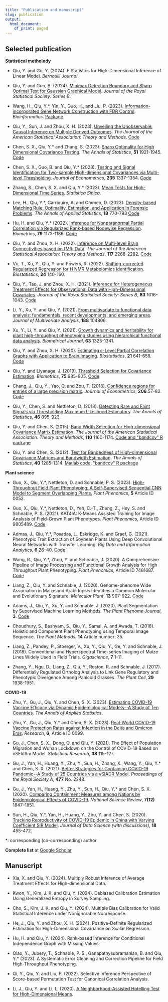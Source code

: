 ```yaml
---
title: "Publication and manuscript"
slug: publication
output:
  html_document:
    df_print: paged
---
```


## Selected publication

**Statistical metholody**

- Qiu, Y. and Gu, Y. (2024). F Statistics for High-Dimensional Inference of Linear Model. *Bernoulli Journal*.

- Qiu, Y. and Guo, B. (2024). [Minimax Detection Boundary and Sharp Optimal Test for Gaussian Graphical Model](https://academic.oup.com/jrsssb/advance-article/doi/10.1093/jrsssb/qkae029/7637774?login=false). *Journal of the Royal Statistical Society: Series B*.

- Wang, H., Qiu, Y.*, Yin, Y., Guo, H., and Liu, P. (2023). [Information-incorporated Gene Network Construction with FDR Control](https://academic.oup.com/bioinformatics/advance-article/doi/10.1093/bioinformatics/btae125/7617834?login=false). *Bioinformatics*. [Package](https://cran.r-project.org/package=PCGII) 

- Qiu, Y., Sun, J. and Zhou, X. H. (2023). [Unveiling the Unobservable: Causal Inference on Multiple Derived Outcomes](https://www.tandfonline.com/doi/full/10.1080/01621459.2023.2252135). *The Journal of the American Statistical Association: Theory and Methods*. [Code](https://github.com/jiaruisun98/corr-causal)

- Chen, S. X., Qiu, Y.* and Zhang, S. (2023). [Sharp Optimality for High Dimensional Covariance Testing](https://projecteuclid.org/journals/annals-of-statistics/volume-51/issue-5/Sharp-optimality-for-high-dimensional-covariance-testing-under-sparse-signals/10.1214/23-AOS2310.short). *The Annals of Statistics*, **51** 1921-1945. [Code](https://projecteuclid.org/journals/supplementalcontent/10.1214/23-AOS2310/aos2310suppb.zip)

- Chen, S. X., Guo, B. and Qiu, Y.* (2023). [Testing and Signal Identification for Two-sample High-dimensional Covariances via Multi-level Thresholding](https://www.sciencedirect.com/science/article/abs/pii/S0304407622001944). *Journal of Econometrics*, **235** 1337-1354. [Code](https://github.com/yumouqiu/TwoSample-Test-Cov)

- Zhang, S., Chen, S. X. and Qiu, Y.* (2023). [Mean Tests for High-Dimensional Time Series](https://www3.stat.sinica.edu.tw/ss_newpaper/SS-2022-0147_na.pdf). *Statistica Sinica*.

- Lee, H., Qiu, Y.*, Carriquiry, A. and Ommen, D. (2023). [Density-based Matching Rule: Optimality, Estimation, and Application in Forensic Problems](https://projecteuclid.org/journals/annals-of-applied-statistics/volume-18/issue-1/Density-based-matching-rule--Optimality-estimation-and-application-in/10.1214/23-AOAS1812.short). *The Annals of Applied Statistics*, **18** 770-793 [Code](https://projecteuclid.org/journals/supplementalcontent/10.1214/23-AOAS1812/aoas1812suppb.zip)

- Hu, H. and Qiu, Y.* (2022). [Inference for Nonparanormal Partial Correlation via Regularized Rank-based Nodewise Regression](https://onlinelibrary.wiley.com/doi/full/10.1111/biom.13624). *Biometrics*, **79** 1173-1186. [Code](https://github.com/yumouqiu/RRNR)

- Qiu, Y. and Zhou, X. H. (2022). [Inference on Multi-level Brain Connectivities based on fMRI Data](https://www.tandfonline.com/doi/pdf/10.1080/01621459.2021.1917417). *The Journal of the American Statistical Association: Theory and Methods*, **117** 2268-2282. [Code](https://github.com/yumouqiu/multi-level-partial-correlation)

- Vu, T., Xu, Y., Qiu, Y. and Powers, R. (2022). [Shifting-corrected Regularized Regression for H NMR Metabolomics Identification](https://academic.oup.com/biostatistics/article/24/1/140/6583312). *Biostatistics*, **24** 140-160.

- Qiu, Y., Tao, J. and Zhou, X. H. (2021). [Inference for Heterogeneous Treatment Effects for Observational Data with High-Dimensional Covariates](https://rss.onlinelibrary.wiley.com/doi/epdf/10.1111/rssb.12469). *Journal of the Royal Statistical Society: Series B*, **83** 1016-1043. [Code](https://github.com/yumouqiu/HD-LCSTE)

- Li, Y., Xu, Y. and Qiu, Y. (2021). [From multivariate to functional data analysis: fundamentals, recent developments, and emerging areas](https://www.sciencedirect.com/science/article/pii/S0047259X21000841). *Journal of Multivariate Analysis*, **188** 104806.

- Xu, Y., Li, Y. and Qiu, Y. (2021). [Growth dynamics and heritability for plant high-throughput phenotyping studies using hierarchical functional data analysis](https://onlinelibrary.wiley.com/doi/abs/10.1002/bimj.202000315). *Biometrical Journal*, **63** 1325-1341.

- Qiu, Y. and Zhou, X. H. (2020). [Estimating c-Level Partial Correlation Graphs with Application to Brain Imaging](https://academic.oup.com/biostatistics/article-abstract/21/4/641/5268841). *Biostatistics*, **21** 641-658. [Code](https://github.com/yumouqiu/Estimating-c-level-partial-correlation)

- Qiu, Y. and Liyanage, J. (2019). [Threshold Selection for Covariance Estimation](https://onlinelibrary.wiley.com/doi/10.1111/biom.13048). *Biometrics*, **75** 985-905. [Code](https://github.com/yumouqiu/Threshold-Selection)

- Chang, J., Qiu, Y., Yao, Q. and Zou, T. (2018). [Confidence regions for entries of a large precision matrix](https://www.sciencedirect.com/science/article/pii/S0304407618300782). *Journal of Econometrics*, **206** 57-82. [Code](https://github.com/yumouqiu/Gaussian-approximation-precision-matrix)

- Qiu, Y., Chen, S. and Nettleton, D. (2018). [Detecting Rare and Faint Signals via Thresholding Maximum Likelihood Estimators](https://projecteuclid.org/journals/annals-of-statistics/volume-46/issue-2/Detecting-rare-and-faint-signals-via-thresholding-maximum-likelihood-estimators/10.1214/17-AOS1574.full). *The Annals of Statistics*, **46** 895-923.

- Qiu, Y. and Chen, S. (2015). [Band Width Selection for High-dimensional Covariance Matrix Estimation](https://www.tandfonline.com/doi/abs/10.1080/01621459.2014.950375). *The Journal of the American Statistical Association: Theory and Methods*, **110** 1160-1174. [Code and "bandcov" R package](https://github.com/yumouqiu/bandcov)

- Qiu, Y. and Chen, S. (2012). [Test for Bandedness of High-dimensional Covariance Matrices and Bandwidth Estimation](https://projecteuclid.org/journals/annals-of-statistics/volume-40/issue-3/Test-for-bandedness-of-high-dimensional-covariance-matrices-and-bandwidth/10.1214/12-AOS1002.full). *The Annals of Statistics*, **40** 1285-1314. [Matlab code](https://www.songxichen.com/index.php/Publication/view/id/19), ["bandcov" R package](https://github.com/yumouqiu/bandcov)


**Plant science**

- Guo, X., Qiu, Y.*, Nettleton, D. and Schnable, P. S. (2023). [High-Throughput Field Plant Phenotyping: A Self-Supervised Sequential CNN Model to Segment Overlapping Plants](https://spj.science.org/doi/10.34133/plantphenomics.0052), *Plant Phenomics*, **5** Article ID 0052.

- Guo, X., Qiu, Y.*, Nettleton, D., Yeh, C.-T., Zheng, Z., Hey, S. and Schnable, P. S. (2021). KAT4IA: K-Means Assisted Training for Image Analysis of Field-Grown Plant Phenotypes. *Plant Phenomics*, Article ID 9805489. [Code](https://github.com/xingcheg/Plant-Traits-Extraction)

- Admas, J., Qiu, Y.*, Posadas, L., Eskridge, K. and Graef, G. (2021). Phenotypic Trait Extraction of Soybean Plants Using Deep Convolutional Neural Networks with Transfer Learning. *Big Data and Information Analytics*, **6** 26–40.  [Code](https://github.com/jasonradams47/SoybeanTraitPrediction)

- Wang, R., Qiu, Y.*, Zhou, Y. and Schnable, J. (2020). A Comprehensive Pipeline of Image Processing and Functional Growth Analysis for High Throughput Plant Phenotyping. *Plant Phenomics*, Article ID 7481687. [Code](https://github.com/rwang14/implant) 

- Liang, Z., Qiu, Y. and Schnable, J. (2020). Genome-phenome Wide Association in Maize and Arabidopsis Identifies a Common Molecular and Evolutionary Signature. *Molecular Plant*, **13** 907-922. [Code](https://github.com/shanwai1234/GPWAS)

- Adams, J., Qiu, Y., Xu, Y. and Schnable, J. (2020). Plant Segmentation by Supervised Machine Learning Methods. *The Plant Phenome Journal*, **3**. [Code](https://github.com/yumouqiu/PlantSegmentationCode)

- Choudhury, S., Bashyam, S., Qiu, Y., Samal, A. and Awada, T. (2018). Holistic and Component Plant Phenotyping using Temporal Image Sequence. *The Plant Methods*, **14** Article number: 35. 

- Liang, Z., Pandey, P., Stoerger, V., Xu, Y., Qiu, Y., Ge, Y. and Schnable, J. (2018). Conventional and Hyperspectral Time-series Imaging of Maize Lines Widely Used in Field Trials. *Gigascience*, **7** 1-11.

- Zhang, Y., Ngu, D., Liang, Z., Qiu, Y., Roston, R. and Schnable, J. (2017). Differentially Regulated Ortholog Analysis to Link Gene Regulatory and Phenotypic Divergence Among Panicoid Grasses. *The Plant Cell*, **29** 1938-1951.

**COVID-19**

- Zhu, Y., Gu, J., Qiu, Y. and Chen, S. X. (2023). [Estimating COVID-19 Vaccine Efficacy via Dynamic Epidemiological Models--A Study of Ten Countries](https://www.medrxiv.org/content/10.1101/2022.08.08.22278571v1.full.pdf). *The Annals of Applied Statistics*.

- Zhu, Y., Gu, J., Qiu, Y.* and Chen, S. X. (2023). [Real-World COVID-19 Vaccine Protection Rates against Infection in the Delta and Omicron Eras](https://spj.science.org/doi/10.34133/research.0099). *Research*, **6**, Article ID 0099.

- Gu, J., Chen, S. X., Dong, Q. and Qiu, Y. (2021). The Effect of Population Migration and Wuhan Lockdown on the Control of COVID-19 Based on vSEIdRm Model. *Statistical Research*, **38** 115-127.

- Gu, J., Yan, H., Huang, Y., Zhu, Y., Sun, H., Zhang, X., Wang, Y., Qiu, Y.* and Chen, S. X. (2021). [Better Strategies for Containing COVID-19 Pandemic--A Study of 25 Countries via a vSIADR Model](https://www.ncbi.nlm.nih.gov/pmc/articles/PMC8300607/pdf/rspa.2020.0440.pdf). *Proceedings of the Royal Society A*, **477** No. 2248.

- Gu, J., Yan, H., Huang, Y., Zhu, Y., Sun, H., Qiu, Y.* and Chen, S. X. (2020). [Comparing Containment Measures among Nations by Epidemiological Effects of COVID-19](https://www.ncbi.nlm.nih.gov/pmc/articles/PMC7543445/pdf/nwaa243.pdf). *National Science Review*, **7(12)** 1847–1851.

- Sun, H., Qiu, Y.*, Yan, H., Huang, Y., Zhu, Y. and Chen, S. (2020). [Tracking Reproductivity of COVID-19 Epidemic in China with Varying Coefficient SIR Model](https://www.songxichen.com/Uploads/Files/Publication/sun2020tracking.pdf). *Journal of Data Science (with discussions)*, **18** 455-472.

*: corresponding (co-corresponding) author  

**Complete list** at [Google Scholar](https://scholar.google.com/citations?user=-dudT7IAAAAJ&hl=en)

## Manuscript

- Xia, X. and Qiu, Y. (2024). Multiply Robust Inference of Average Treatment Effects for High-dimensional Data.

- Kwon, Y., Kim, J. K. and Qiu, Y. (2024). Debiased Calibration Estimation Using Generalized Entropy in Survey Sampling.

- Cho, S., Kim, J. K. and Qiu, Y. (2024). Multiple Bias Calibration for Valid Statistical Inference under Nonignorable Nonresponse. 

- He, J., Qiu, Y. and Zhou, X. H. (2024). Positive-Definite Regularized Estimation for High-Dimensional Covariance on Scalar Regression. 

- Hu, H. and Qiu, Y. (2024). Rank-based Inference for Conditional Independence Graph with Missing Values.

- Qiao, Y., Jubery, T., Schnable, P. S., Ganapathysubramanian, B. and Qiu, Y.* (2023). A Systematic Error Cleaning and Correction Pipeline for Field High-Throughput Phenotyping.

- Qi, Y., Qiu, Y. and Liu, P. (2022). Selective Inference Perspective of Score-based Permutation Test for Canonical Correlation Analysis.

- Li, J., Qiu, Y. and Li, L. (2020). [A Neighborhood-Assisted Hotelling Test for High-Dimensional Means](https://arxiv.org/abs/1712.01798).


